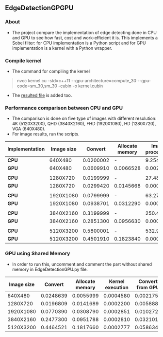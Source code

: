 ## EdgeDetectionGPGPU

### About
- The project compare the implementation of edge detecting done in CPU and GPU to see how fast, cost and work-efficient it is. This implements a Sobel filter: for CPU implementation is a Python script and for GPU implementation is a kernel with a Python wrapper.

### Compile kernel
- The command for compiling the kernel
> nvcc kernel.cu -std=c++11 --gpu-architecture=compute_30 --gpu-code=sm_30,sm_30 -cubin -o kernel.cubin

- The [resulted file](https://github.com/AlenSmailovic/EdgeDetectionGPGPU/raw/master/kernel.cubin) is added too.

### Performance comparison between CPU and GPU
- The comparison is done on five type of images with different resolution: 4K (5120X3200), QHD (3840X2160), FHD (1920X1080), HD (1280X720), VGA (640X480).
- For image results, run the scripts.

| Implementation | Image size | Convert   | Allocate memory | Image processing | Convert from GPU | Saving    | Total time |
| -------------- | ---------- | ----------| --------------- | ---------------- | -----------------| --------- | ---------- |
| **CPU**        | 640X480    | 0.0200002 | -               | 9.2549998        | -                | 0.1200001 | 9.3950002  |
| **GPU**        | 640X480    | 0.0609910 | 0.0066528       | 0.0022110        | 0.0023078        | 0.1253440 | 0.1975078  |
|                |            |           |                 |                  |                  |           |            |
| **CPU**        | 1280X720   | 0.0199999 | -               | 27.481999        | -                | 0.1700000 | 27.671999  |
| **GPU**        | 1280X720   | 0.0299420 | 0.0145668       | 0.0002372        | 0.0056648        | 0.1365141 | 0.1869251  |
|                |            |           |                 |                  |                  |           |            |
| **CPU**        | 1920X1080  | 0.0799999 | -               | 63.271000        | -                | 0.7500000 | 64.101000  |
| **GPU**        | 1920X1080  | 0.0938701 | 0.0312290       | 0.0003209        | 0.0103600        | 0.5749020 | 0.7106821  |
|                |            |           |                 |                  |                  |           |            |
| **CPU**        | 3840X2160  | 0.3199999 | -               | 250.45799        | -                | 2.9400000 | 253.71799  |
| **GPU**        | 3840X2160  | 0.2851300 | 0.0956630       | 0.0002830        | 0.0324380        | 1.9789669 | 2.3924810  |
|                |            |           |                 |                  |                  |           |            |
| **CPU**        | 5120X3200  | 0.5800001 | -               | 532.90599        | -                | 5.3599998 | 538.84599  |
| **GPU**        | 5120X3200  | 0.4501910 | 0.1823840       | 0.0002810        | 0.0589640        | 3.8527259 | 4.5445461  |

### GPU using Shared Memory
- In order to run this, uncomment and comment the part without shared memory in EdgeDetectionGPU.py file.

| Image size | Convert   | Allocate memory | Kernel execution | Convert from GPU | Saving    | Total time |
| ---------- | ----------| --------------- | -----------------| -----------------| --------- | ---------- |
| 640X480    | 0.0248639 | 0.0055999       | 0.0004580        | 0.0021750        | 0.1139049 | 0.1470019  |
| 1280X720   | 0.0196809 | 0.0141689       | 0.0002200        | 0.0058889        | 0.1479730 | 0.1879320  |
| 1920X1080  | 0.0770390 | 0.0308790       | 0.0002851        | 0.0102729        | 0.5912928 | 0.7097690  |
| 3840X2160  | 0.2477300 | 0.0951788       | 0.0002810        | 0.0321011        | 2.1362829 | 2.5115740  |
| 5120X3200  | 0.4464521 | 0.1817660       | 0.0002777        | 0.0586340        | 3.5464870 | 4.2336170  |
